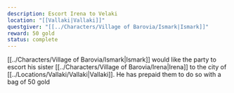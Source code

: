 ```yaml
---
description: Escort Irena to Velaki
location: "[[Vallaki|Vallaki]]"
questgiver: "[[../Characters/Village of Barovia/Ismark|Ismark]]"
reward: 50 gold
status: complete
---
```


[[../Characters/Village of Barovia/Ismark|Ismark]] would like the party to escort his sister [[../Characters/Village of Barovia/Irena|Irena]] to the city of [[../Locations/Vallaki/Vallaki|Vallaki]]. He has prepaid them to do so with a bag of 50 gold